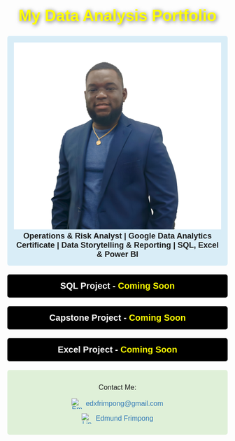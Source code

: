 <!DOCTYPE html>
<html lang="en">
<head>
    <meta charset="UTF-8">
    <meta name="viewport" content="width=device-width, initial-scale=1.0">
    <title>Edmund Frimpong - Data Analysis Portfolio</title>
    <style>
        body {
            background-image: url('https://raw.githubusercontent.com/EdmundFrimpong/Edmund-Frimpong-Data-Analysis-Porfolio/main/878114.jpg');
            background-size: cover;
            background-position: center center;
            background-attachment: fixed;
            font-family: Arial, sans-serif;
            text-align: center;
            padding: 50px;
        }
        h1 {
            color: yellow; /* Change header text color to yellow */
            font-size: 36px;
            text-shadow: 2px 2px 10px rgba(0, 0, 0, 0.6); /* 3D effect */
        }
        .about {
            margin-bottom: 20px;
            padding: 15px;
            background: #d9edf7;
            border-radius: 5px;
            font-size: 18px;
            font-weight: bold;
        }
        .project {
            margin: 20px 0;
            padding: 15px;
            background: black; /* Black background for project cards */
            border-radius: 5px;
            font-size: 20px;
            font-weight: bold;
            color: white; /* White text */
        }
        .project span {
            color: yellow; /* Change "Coming Soon" text color to yellow */
        }
        .contact {
            margin-top: 20px;
            padding: 15px;
            background: #dff0d8;
            border-radius: 5px;
            font-size: 16px;
        }
        .contact a {
            color: #337ab7;
            text-decoration: none;
            display: flex;
            align-items: center;
            justify-content: center;
            margin: 10px 0;
        }
        .contact img {
            width: 24px;
            height: 24px;
            margin-right: 8px;
        }
    </style>
    <meta name="description" content="Data Analysis Portfolio of Edmund Frimpong showcasing projects and skills in SQL, Excel, and Power BI.">
</head>
<body>
    <div class="container">
        <h1>My Data Analysis Portfolio</h1>
        <div class="about">
            <img src="https://raw.githubusercontent.com/EdmundFrimpong/Edmund-Frimpong-Data-Analysis-Porfolio/main/IMG_20250219_205530%20copy.png" alt="Edmund Frimpong">
            Operations & Risk Analyst | Google Data Analytics Certificate | Data Storytelling & Reporting | SQL, Excel & Power BI
        </div>
        <div class="project">SQL Project - <span style="color: yellow;">Coming Soon</span></div>
        <div class="project">Capstone Project - <span style="color: yellow;">Coming Soon</span></div>
        <div class="project">Excel Project - <span style="color: yellow;">Coming Soon</span></div>
        <div class="contact">
            <p>Contact Me:</p>
            <a href="mailto:edxfrimpong@gmail.com">
                <img src="https://upload.wikimedia.org/wikipedia/commons/4/4e/Mail_%28iOS%29.svg" alt="Email icon"> edxfrimpong@gmail.com
            </a>
            <a href="https://www.linkedin.com/in/edmund-frimpong-b650a5141/" target="_blank">
                <img src="https://upload.wikimedia.org/wikipedia/commons/c/ca/LinkedIn_logo_initials.png" alt="LinkedIn icon"> Edmund Frimpong
            </a>
        </div>
    </div>
</body>
</html>
